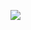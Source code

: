 ![](https://64.media.tumblr.com/4c866ff53a75ae0b8191694d425c7d87/ec9cf1fe23bb4b4d-c0/s500x750/8048fd18e499aec09e260b5d52bba99abeaeba5c.pnj)
